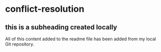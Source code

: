# conflict-resolution
## this is a subheading created locally
All of this content added to the readme file has been added from my local Git repository.
